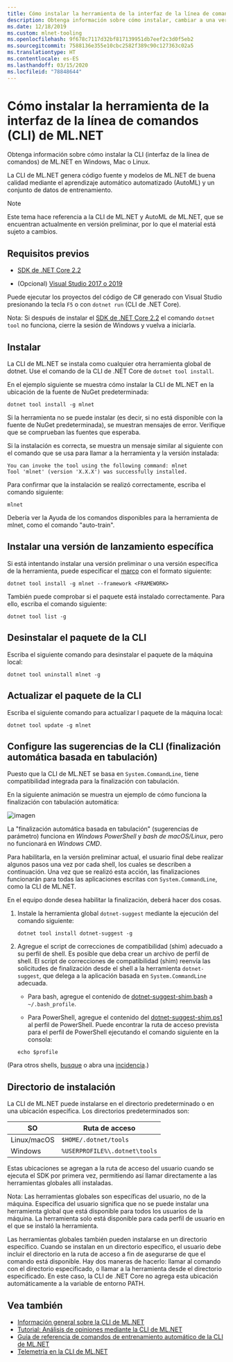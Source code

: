 ```yaml
---
title: Cómo instalar la herramienta de la interfaz de la línea de comandos (CLI) de ML.NET
description: Obtenga información sobre cómo instalar, cambiar a una versión anterior y desinstalar la herramienta de la interfaz de la línea de comandos (CLI) de ML.NET.
ms.date: 12/18/2019
ms.custom: mlnet-tooling
ms.openlocfilehash: 9f678c7117d32bf817139951db7eef2c3d0f5eb2
ms.sourcegitcommit: 7588136e355e10cbc2582f389c90c127363c02a5
ms.translationtype: HT
ms.contentlocale: es-ES
ms.lasthandoff: 03/15/2020
ms.locfileid: "78848644"
---
```

# <a name="how-to-install-the-mlnet-command-line-interface-cli-tool"></a>Cómo instalar la herramienta de la interfaz de la línea de comandos (CLI) de ML.NET

Obtenga información sobre cómo instalar la CLI (interfaz de la línea de comandos) de ML.NET en Windows, Mac o Linux.

La CLI de ML.NET genera código fuente y modelos de ML.NET de buena calidad mediante el aprendizaje automático automatizado (AutoML) y un conjunto de datos de entrenamiento.

> [!NOTE]
> Este tema hace referencia a la CLI de ML.NET y AutoML de ML.NET, que se encuentran actualmente en versión preliminar, por lo que el material está sujeto a cambios.

## <a name="pre-requisites"></a>Requisitos previos

- [SDK de .NET Core 2.2](https://dotnet.microsoft.com/download/dotnet-core/2.2)

- (Opcional) [Visual Studio 2017 o 2019](https://visualstudio.microsoft.com/vs/)

Puede ejecutar los proyectos del código de C# generado con Visual Studio presionando la tecla `F5` o con `dotnet run` (CLI de .NET Core).

Nota: Si después de instalar el [SDK de .NET Core 2.2](https://dotnet.microsoft.com/download/dotnet-core/2.2) el comando `dotnet tool` no funciona, cierre la sesión de Windows y vuelva a iniciarla.

## <a name="install"></a>Instalar

La CLI de ML.NET se instala como cualquier otra herramienta global de dotnet. Use el comando de la CLI de .NET Core de `dotnet tool install`.

En el ejemplo siguiente se muestra cómo instalar la CLI de ML.NET en la ubicación de la fuente de NuGet predeterminada:

```dotnetcli
dotnet tool install -g mlnet
```

Si la herramienta no se puede instalar (es decir, si no está disponible con la fuente de NuGet predeterminada), se muestran mensajes de error. Verifique que se comprueban las fuentes que esperaba.

Si la instalación es correcta, se muestra un mensaje similar al siguiente con el comando que se usa para llamar a la herramienta y la versión instalada:

```console
You can invoke the tool using the following command: mlnet
Tool 'mlnet' (version 'X.X.X') was successfully installed.
```

Para confirmar que la instalación se realizó correctamente, escriba el comando siguiente:

```console
mlnet
```

Debería ver la Ayuda de los comandos disponibles para la herramienta de mlnet, como el comando "auto-train".

## <a name="install-a-specific-release-version"></a>Instalar una versión de lanzamiento específica

Si está intentando instalar una versión preliminar o una versión específica de la herramienta, puede especificar el [marco](../../standard/frameworks.md) con el formato siguiente:

```dotnetcli
dotnet tool install -g mlnet --framework <FRAMEWORK>
```

También puede comprobar si el paquete está instalado correctamente. Para ello, escriba el comando siguiente:

```dotnetcli
dotnet tool list -g
```

## <a name="uninstall-the-cli-package"></a>Desinstalar el paquete de la CLI

Escriba el siguiente comando para desinstalar el paquete de la máquina local:

```dotnetcli
dotnet tool uninstall mlnet -g
```

## <a name="update-the-cli-package"></a>Actualizar el paquete de la CLI

Escriba el siguiente comando para actualizar l paquete de la máquina local:

```dotnetcli
dotnet tool update -g mlnet
```

## <a name="set-up-cli-suggestions-tab-based-auto-completion"></a>Configure las sugerencias de la CLI (finalización automática basada en tabulación)

Puesto que la CLI de ML.NET se basa en `System.CommandLine`, tiene compatibilidad integrada para la finalización con tabulación.

En la siguiente animación se muestra un ejemplo de cómo funciona la finalización con tabulación automática:

![imagen](./media/cli-tab-completion.gif)

La "finalización automática basada en tabulación" (sugerencias de parámetro) funciona en *Windows PowerShell* y *bash de macOS/Linux*, pero no funcionará en *Windows CMD*.

Para habilitarla, en la versión preliminar actual, el usuario final debe realizar algunos pasos una vez por cada shell, los cuales se describen a continuación. Una vez que se realizó esta acción, las finalizaciones funcionarán para todas las aplicaciones escritas con `System.CommandLine`, como la CLI de ML.NET.

En el equipo donde desea habilitar la finalización, deberá hacer dos cosas.

1. Instale la herramienta global `dotnet-suggest` mediante la ejecución del comando siguiente:

    ```dotnetcli
    dotnet tool install dotnet-suggest -g
    ```

2. Agregue el script de correcciones de compatibilidad (shim) adecuado a su perfil de shell. Es posible que deba crear un archivo de perfil de shell. El script de correcciones de compatibilidad (shim) reenvía las solicitudes de finalización desde el shell a la herramienta `dotnet-suggest`, que delega a la aplicación basada en `System.CommandLine` adecuada.

    - Para bash, agregue el contenido de [dotnet-suggest-shim.bash](https://github.com/dotnet/System.CommandLine/blob/master/src/System.CommandLine.Suggest/dotnet-suggest-shim.bash) a `~/.bash_profile`.

    - Para PowerShell, agregue el contenido del [dotnet-suggest-shim.ps1](https://github.com/dotnet/System.CommandLine/blob/master/src/System.CommandLine.Suggest/dotnet-suggest-shim.ps1) al perfil de PowerShell. Puede encontrar la ruta de acceso prevista para el perfil de PowerShell ejecutando el comando siguiente en la consola:

    ```console
    echo $profile
    ```

(Para otros shells, [busque](https://github.com/dotnet/System.CommandLine/issues?q=is%3Aissue+is%3Aopen+label%3A%22shell+suggestion%22) o abra una [incidencia](https://github.com/dotnet/System.CommandLine/issues).)

## <a name="installation-directory"></a>Directorio de instalación

La CLI de ML.NET puede instalarse en el directorio predeterminado o en una ubicación específica. Los directorios predeterminados son:

| SO          | Ruta de acceso                          |
|-------------|-------------------------------|
| Linux/macOS | `$HOME/.dotnet/tools`         |
| Windows     | `%USERPROFILE%\.dotnet\tools` |

Estas ubicaciones se agregan a la ruta de acceso del usuario cuando se ejecuta el SDK por primera vez, permitiendo así llamar directamente a las herramientas globales allí instaladas.

Nota: Las herramientas globales son específicas del usuario, no de la máquina. Específica del usuario significa que no se puede instalar una herramienta global que está disponible para todos los usuarios de la máquina. La herramienta solo está disponible para cada perfil de usuario en el que se instaló la herramienta.

Las herramientas globales también pueden instalarse en un directorio específico. Cuando se instalan en un directorio específico, el usuario debe incluir el directorio en la ruta de acceso a fin de asegurarse de que el comando está disponible. Hay dos maneras de hacerlo: llamar al comando con el directorio especificado, o llamar a la herramienta desde el directorio especificado.
En este caso, la CLI de .NET Core no agrega esta ubicación automáticamente a la variable de entorno PATH.

## <a name="see-also"></a>Vea también

- [Información general sobre la CLI de ML.NET](../automate-training-with-cli.md)
- [Tutorial: Análisis de opiniones mediante la CLI de ML.NET](../tutorials/sentiment-analysis-cli.md)
- [Guía de referencia de comandos de entrenamiento automático de la CLI de ML.NET](../reference/ml-net-cli-reference.md)
- [Telemetría en la CLI de ML.NET](../resources/ml-net-cli-telemetry.md)
